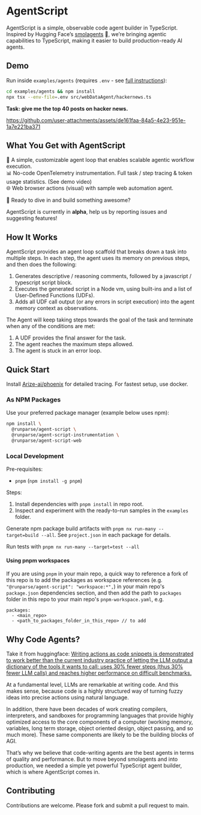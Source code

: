 # AgentScript

AgentScript is a simple, observable code agent builder in TypeScript. Inspired by Hugging Face’s [smolagents](https://github.com/huggingface/smolagents) 🤗, we’re bringing agentic capabilities to TypeScript, making it easier to build production-ready AI agents.

## Demo

Run inside `examples/agents` (requires `.env` - see [full instructions](./examples/agents/README.md#webdataagent)):

```sh
cd examples/agents && npm install
npx tsx --env-file=.env src/webDataAgent/hackernews.ts
```

**Task: give me the top 40 posts on hacker news.**

https://github.com/user-attachments/assets/de161faa-84a5-4e23-951e-1a7e221ba371

## What You Get with AgentScript

🔁 A simple, customizable agent loop that enables scalable agentic workflow execution.\
📊 No-code OpenTelemetry instrumentation. Full task / step tracing & token usage statistics. (See demo video)\
🌐 Web browser actions (visual) with sample web automation agent.

🚀 Ready to dive in and build something awesome?

AgentScript is currently in **alpha**, help us by reporting issues and suggesting features!

## How It Works

AgentScript provides an agent loop scaffold that breaks down a task into multiple steps. In each step, the agent uses its memory on previous steps, and then does the following:

1. Generates descriptive / reasoning comments, followed by a javascript / typescript script block.
2. Executes the generated script in a Node vm, using built-ins and a list of User-Defined Functions (UDFs).
3. Adds all UDF call output (or any errors in script execution) into the agent memory context as observations.

The Agent will keep taking steps towards the goal of the task and terminate when any of the conditions are met:

1. A UDF provides the final answer for the task.
2. The agent reaches the maximum steps allowed.
3. The agent is stuck in an error loop.

## Quick Start

Install [Arize-ai/phoenix](https://github.com/Arize-ai/phoenix) for detailed tracing. For fastest setup, use docker.

### As NPM Packages

Use your preferred package manager (example below uses npm):

```sh
npm install \
  @runparse/agent-script \
  @runparse/agent-script-instrumentation \
  @runparse/agent-script-web
```

### Local Development

Pre-requisites:

- `pnpm` (`npm install -g pnpm`)

Steps:

1. Install dependencies with `pnpm install` in repo root.
2. Inspect and experiment with the ready-to-run samples in the `examples` folder.

Generate npm package build artifacts with `pnpm nx run-many --target=build --all`. See `project.json` in each package for details.

Run tests with `pnpm nx run-many --target=test --all`

#### Using pnpm workspaces

If you are using `pnpm` in your main repo, a quick way to reference a fork of this repo is to add the packages as workspace references (e.g. `"@runparse/agent-script": "workspace:*",`) in your main repo's `package.json` dependencies section, and then add the path to `packages` folder in this repo to your main repo's `pnpm-workspace.yaml`, e.g.

```
packages:
  - <main_repo>
  - <path_to_packages_folder_in_this_repo> // to add
```

## Why Code Agents?

Take it from huggingface: [Writing actions as code snippets is demonstrated to work better than the current industry practice of letting the LLM output a dictionary of the tools it wants to call: uses 30% fewer steps (thus 30% fewer LLM calls) and reaches higher performance on difficult benchmarks.](https://github.com/huggingface/smolagents?tab=readme-ov-file#how-do-code-agents-work)

At a fundamental level, LLMs are remarkable at writing code. And this makes sense, because code is a highly structured way of turning fuzzy ideas into precise actions using natural language.

In addition, there have been decades of work creating compilers, interpreters, and sandboxes for programming languages that provide highly optimized access to the core components of a computer (working memory, variables, long term storage, object oriented design, object passing, and so much more). These same components are likely to be the building blocks of AGI.

That’s why we believe that code-writing agents are the best agents in terms of quality and performance. But to move beyond smolagents and into production, we needed a simple yet powerful TypeScript agent builder, which is where AgentScript comes in.

## Contributing

Contributions are welcome. Please fork and submit a pull request to main.

